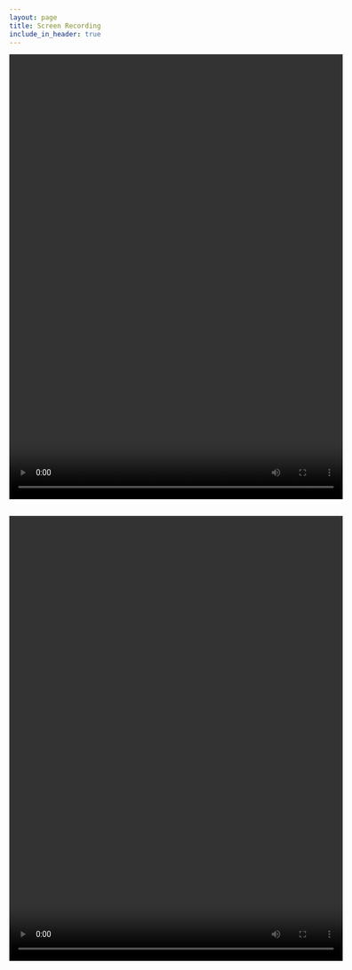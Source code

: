 ```yaml
---
layout: page
title: Screen Recording
include_in_header: true
---
```

<video width="600" height="800" controls>
  <source src="assets/ScreenRecording.mp4" type="video/mp4">
</video>

<h2><h2/>

<video width="600" height="800" controls>
  <source src="assets/ScreenRecording2.mp4" type="video/mp4">
</video>
